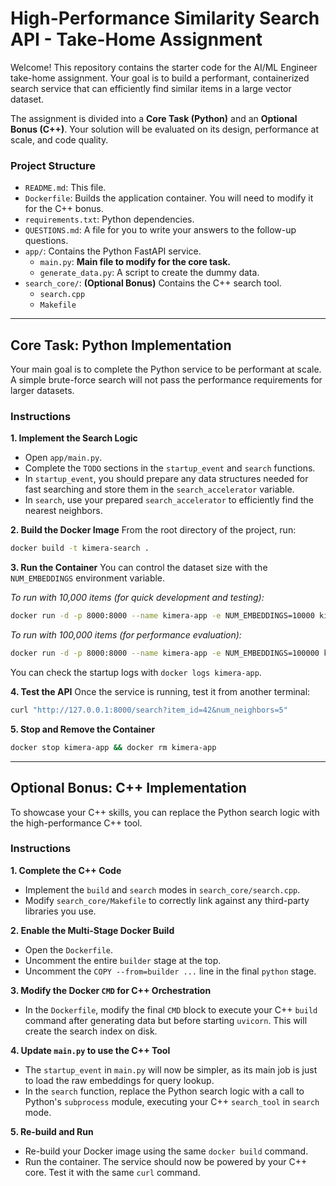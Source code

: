 # High-Performance Similarity Search API - Take-Home Assignment

Welcome! This repository contains the starter code for the AI/ML Engineer take-home assignment. Your goal is to build a performant, containerized search service that can efficiently find similar items in a large vector dataset.

The assignment is divided into a **Core Task (Python)** and an **Optional Bonus (C++)**. Your solution will be evaluated on its design, performance at scale, and code quality.

### Project Structure

- `README.md`: This file.
- `Dockerfile`: Builds the application container. You will need to modify it for the C++ bonus.
- `requirements.txt`: Python dependencies.
- `QUESTIONS.md`: A file for you to write your answers to the follow-up questions.
- `app/`: Contains the Python FastAPI service.
    - `main.py`: **Main file to modify for the core task.**
    - `generate_data.py`: A script to create the dummy data.
- `search_core/`: **(Optional Bonus)** Contains the C++ search tool.
    - `search.cpp`
    - `Makefile`

---

## Core Task: Python Implementation

Your main goal is to complete the Python service to be performant at scale. A simple brute-force search will not pass the performance requirements for larger datasets.

### Instructions

**1. Implement the Search Logic**
   - Open `app/main.py`.
   - Complete the `TODO` sections in the `startup_event` and `search` functions.
   - In `startup_event`, you should prepare any data structures needed for fast searching and store them in the `search_accelerator` variable.
   - In `search`, use your prepared `search_accelerator` to efficiently find the nearest neighbors.

**2. Build the Docker Image**
   From the root directory of the project, run:
   ```bash
   docker build -t kimera-search .
   ```

**3. Run the Container**
   You can control the dataset size with the `NUM_EMBEDDINGS` environment variable.

   *To run with 10,000 items (for quick development and testing):*
   ```bash
   docker run -d -p 8000:8000 --name kimera-app -e NUM_EMBEDDINGS=10000 kimera-search
   ```

   *To run with 100,000 items (for performance evaluation):*
   ```bash
   docker run -d -p 8000:8000 --name kimera-app -e NUM_EMBEDDINGS=100000 kimera-search
   ```
   You can check the startup logs with `docker logs kimera-app`.

**4. Test the API**
   Once the service is running, test it from another terminal:
   ```bash
   curl "http://127.0.0.1:8000/search?item_id=42&num_neighbors=5"
   ```

**5. Stop and Remove the Container**
   ```bash
   docker stop kimera-app && docker rm kimera-app
   ```

---

## Optional Bonus: C++ Implementation

To showcase your C++ skills, you can replace the Python search logic with the high-performance C++ tool.

### Instructions

**1. Complete the C++ Code**
   - Implement the `build` and `search` modes in `search_core/search.cpp`.
   - Modify `search_core/Makefile` to correctly link against any third-party libraries you use.

**2. Enable the Multi-Stage Docker Build**
   - Open the `Dockerfile`.
   - Uncomment the entire `builder` stage at the top.
   - Uncomment the `COPY --from=builder ...` line in the final `python` stage.

**3. Modify the Docker `CMD` for C++ Orchestration**
   - In the `Dockerfile`, modify the final `CMD` block to execute your C++ `build` command after generating data but before starting `uvicorn`. This will create the search index on disk.

**4. Update `main.py` to use the C++ Tool**
   - The `startup_event` in `main.py` will now be simpler, as its main job is just to load the raw embeddings for query lookup.
   - In the `search` function, replace the Python search logic with a call to Python's `subprocess` module, executing your C++ `search_tool` in `search` mode.

**5. Re-build and Run**
   - Re-build your Docker image using the same `docker build` command.
   - Run the container. The service should now be powered by your C++ core. Test it with the same `curl` command.
